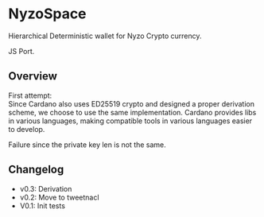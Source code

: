 # NyzoSpace

Hierarchical Deterministic wallet for Nyzo Crypto currency.

JS Port.

## Overview

First attempt:  
Since Cardano also uses ED25519 crypto and designed a proper derivation scheme, we choose to use the same implementation.
Cardano provides libs in various languages, making compatible tools in various languages easier to develop.

Failure since the private key len is not the same.

## Changelog

- v0.3: Derivation
- v0.2: Move to tweetnacl
- V0.1: Init tests

